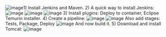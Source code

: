 ![image](https://github.com/iemad/Learning-DevOps-2023/assets/17620076/62415645-44f1-4b74-a636-bd143ff1ac06)1) Install Jenkins and Maven.
2) A quick way to install Jenkins:
   ![image](https://github.com/iemad/Learning-DevOps-2023/assets/17620076/7c9b706a-88a4-4a1d-a23b-233efc9336bd)
   ![image](https://github.com/iemad/Learning-DevOps-2023/assets/17620076/c73d4a77-99a1-4387-8fc6-1bb006ad9d5c)
   ![image](https://github.com/iemad/Learning-DevOps-2023/assets/17620076/4e732832-4c1f-43e9-9daa-df144f8729d0)
3) Install plugins: Deploy to container, Eclipse Temurin installer.
4) Create a pipeline:
   ![image](https://github.com/iemad/Learning-DevOps-2023/assets/17620076/6916d263-00d1-4097-b02f-ca93c6fa5120)
   ![image](https://github.com/iemad/Learning-DevOps-2023/assets/17620076/7525684f-c039-493d-89c5-038898b0e6ba)
   Also add stages: Tests, Package, Deploy
   ![image](https://github.com/iemad/Learning-DevOps-2023/assets/17620076/b094f994-6eee-4df9-a0fa-b0fa460b29ac)
   And now build it.
5) Download and install Tomcat:
   ![image](https://github.com/iemad/Learning-DevOps-2023/assets/17620076/a9f3eff2-a697-43ea-a49c-b3b4e8b37ff0)
